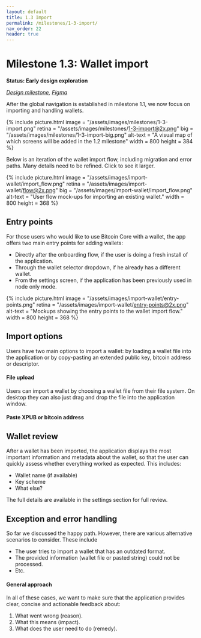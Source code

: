 ```yaml
---
layout: default
title: 1.3 Import
permalink: /milestones/1-3-import/
nav_order: 22
header: true
---
```


# Milestone 1.3: Wallet import

**Status: Early design exploration**

_[Design milestone](https://github.com/BitcoinDesign/Bitcoin-Core-App/milestone/3), [Figma](https://www.figma.com/file/ek8w3n3upbluw5UL2lGhRx/Bitcoin-Core-App-Design?type=design&node-id=7516%3A13169&mode=design&t=sZSBHpOLLJmoMf57-1)_

After the global navigation is established in milestone 1.1, we now focus on importing and handling wallets.

{% include picture.html
	image = "/assets/images/milestones/1-3-import.png"
	retina = "/assets/images/milestones/1-3-import@2x.png"
	big = "/assets/images/milestones/1-3-import-big.png"
	alt-text = "A visual map of which screens will be added in the 1.2 milestone"
	width = 800
	height = 384
%}

Below is an iteration of the wallet import flow, including migration and error paths. Many details need to be refined. Click to see it larger.

{% include picture.html
	image = "/assets/images/import-wallet/import_flow.png"
	retina = "/assets/images/import-wallet/flow@2x.png"
	big = "/assets/images/import-wallet/import_flow.png"
	alt-text = "User flow mock-ups for importing an existing wallet."
	width = 800
	height = 368
%}

## Entry points

For those users who would like to use Bitcoin Core with a wallet, the app offers two main entry points for adding wallets:

- Directly after the onboarding flow, if the user is doing a fresh install of the application.
- Through the wallet selector dropdown, if he already has a different wallet. 
- From the settings screen, if the application has been previously used in node only mode. 

{% include picture.html
	image = "/assets/images/import-wallet/entry-points.png"
	retina = "/assets/images/import-wallet/entry-points@2x.png"
	alt-text = "Mockups showing the entry points to the wallet import flow."
	width = 800
	height = 368
%}


## Import options

Users have two main options to import a wallet: by loading a wallet file into the application or by copy-pasting an extended public key, bitcoin address or descriptor.

#### File upload

Users can import a wallet by choosing a wallet file from their file system. On desktop they can also just drag and drop the file into the application window. 

#### Paste XPUB or bitcoin address


## Wallet review

After a wallet has been imported, the application displays the most important information and metadata about the wallet, so that the user can quickly assess whether everything worked as expected. This includes: 

- Wallet name (if available)
- Key scheme
- What else?

The full details are available in the settings section for full review.

## Exception and error handling

So far we discussed the happy path. However, there are various alternative scenarios to consider. These include

- The user tries to import a wallet that has an outdated format.
- The provided information (wallet file or pasted string) could not be processed.
- Etc.

#### General approach

In all of these cases, we want to make sure that the application provides clear, concise and actionable feedback about:
1. What went wrong (reason).
2. What this means (impact).
3. What does the user need to do (remedy).
